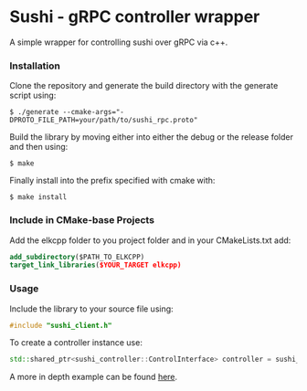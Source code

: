 # Sushi - gRPC controller wrapper #

A simple wrapper for controlling sushi over gRPC via c++. 

### Installation ###

Clone the repository and generate the build directory with the generate script using:
```console
$ ./generate --cmake-args="-DPROTO_FILE_PATH=your/path/to/sushi_rpc.proto"
```
Build the library by moving either into either the debug or the release folder and then using:
```console
$ make
```
Finally install into the prefix specified with cmake with:
```console
$ make install
```

### Include in CMake-base Projects ###

Add the elkcpp folder to you project folder and in your CMakeLists.txt add:
```cmake
add_subdirectory($PATH_TO_ELKCPP)
target_link_libraries($YOUR_TARGET elkcpp)
```

### Usage ###

Include the library to your source file using:
```c++
#include "sushi_client.h"
```
To create a controller instance use:
```c++
std::shared_ptr<sushi_controller::ControlInterface> controller = sushi_controller::CreateSushiController();
```

A more in depth example can be found [here](https://github.com/elk-audio/elkcpp/blob/master/examples/SimpleSushiController.cpp).
